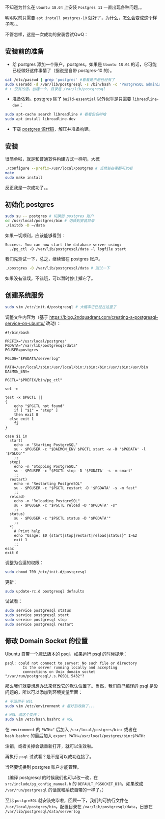 不知道为什么在 `Ubuntu 18.04` 上安装 `Postgres 11` 一直出现各种问题。。

明明以前只需要 `apt install postgres-10` 就好了，为什么，怎么会变成这个样子呢。。

不管怎样，这是一次成功的安装尝试QwQ：

## 安装前的准备

+ 给 postgres 添加一个账户，postgres。如果是 `Ubuntu 18.04` 的话，它可能已经做好这件事情了（据说是自带 postgres-10 的）。

```bash
cat /etc/passwd | grep 'postgres' #看看是不是已经有了
sudo useradd -d /var/lib/postgresql -s /bin/bash -c 'PostgreSQL administrator' -m postgres
# ↑ 没有的话，创建一个，目录是 /var/lib/postgresql
```

+ 准备依赖。postgres 除了 `build-essential` 以外似乎是只需要 `libreadline-dev`：

```bash
sudo apt-cache search libreadline # 看看包名叫啥
sudo apt install libreadline-dev
```

+ 下载 [postgres 源代码](https://www.postgresql.org/ftp/source/)，解压并准备构建。

## 安装

很简单啦，就是和普通软件构建方式一样吧，大概

```bash
./configure --prefix=/usr/local/postgres # 当然装在哪都可以啦
make
sudo make install
```

反正我是一次成功了。。

## 初始化 postgres

```bash
sudo su -- postgres # 切换到 postgres 账户
cd /usr/local/postgres/bin # 切换到安装目录
./initdb -D ~/data
```

如果一切顺利，应该能够看到：

```
Success. You can now start the database server using:
  ./pg_ctl -D /var/lib/postgresql/data -l logfile start
```

我们先测试一下，总之，继续留在 postgres 账户。

```bash
./postgres -D /var/lib/postgresql/data # 测试一下
```

如果没有错误，不错哦，可以暂时停止掉它了。

## 创建系统服务

```bash
sudo vim /etc/init.d/postgresql # 大概率它已经在这里了
```

调整文件内容为（基于 https://blog.2ndquadrant.com/creating-a-postgresql-service-on-ubuntu/ 改动）：

```shell
#!/bin/bash

PREFIX="/usr/local/postgres"
PGDATA="/var/lib/postgresql/data"
PGUSER=postgres

PGLOG="$PGDATA/serverlog"

PATH=/usr/local/sbin:/usr/local/bin:/sbin:/bin:/usr/sbin:/usr/bin
DAEMON_ENV=

PGCTL="$PREFIX/bin/pg_ctl"

set -e

test -x $PGCTL ||
{
    echo "$PGCTL not found"
    if [ "$1" = "stop" ]
    then exit 0
  else exit 1
    fi
}

case $1 in
  start)
    echo -n "Starting PostgreSQL"
    su - $PGUSER -c "$DAEMON_ENV $PGCTL start -w -D '$PGDATA' -l '$PGLOG'"
    ;;
  stop)
    echo -n "Stopping PostgreSQL"
    su - $PGUSER -c "$PGCTL stop -D '$PGDATA' -s -m smart"
    ;;
  restart)
    echo -n "Restarting PostgreSQL"
    su - $PGUSER -c "$PGCTL restart -D '$PGDATA' -s -m fast"
    ;;
  reload)
    echo -n "Reloading PostgreSQL"
    su - $PGUSER -c "$PGCTL reload -D '$PGDATA' -s"
    ;;
  status)
    su - $PGUSER -c "$PGCTL status -D '$PGDATA'"
    ;;
  *)
    # Print help
    echo "Usage: $0 {start|stop|restart|reload|status}" 1>&2
    exit 1
    ;;
esac
exit 0
```

调整为合适的权限：

```bash
sudo chmod 700 /etc/init.d/postgresql
```

更新：

```bash
sudo update-rc.d postgresql defaults
```

试试看：

```bash
sudo service postgresql status
sudo service postgresql start
sudo service postgresql stop
sudo service postgresql restart
```

## 修改 Domain Socket 的位置

Ubuntu 自带一个魔法版本的 psql，如果运行 psql 的时候提示：

```
psql: could not connect to server: No such file or directory
        Is the server running locally and accepting
        connections on Unix domain socket "/var/run/postgresql/.s.PGSQL.5432"?
```

那么我们就要想想办法来修改它的默认位置了。当然，我们自己编译的 psql 是没问题的，所以可以添加到环境变量里面：

```bash
# 不适用于 WSL
sudo vim /etc/environment # 最好别改崩了...

# WSL 改这个文件：
sudo vim /etc/bash.bashrc # WSL
```

在 `environment` 的 `PATH="` 后加入 `/usr/local/postgres/bin:`
或者在 `bash.bashrc` 的最后加入 `export PATH=/usr/local/postgres/bin:$PATH:`

注销，或者关掉会话重新打开，就可以生效啦。

再执行 `psql` 试试看？是不是可以成功连接了。

当然要切换到 postgres 账户才能管理。

（编译 postgresql 的时候我们也可以改一改，在 `src/include/pg_config_manual.h` 的 `DEFAULT_PGSOCKET_DIR`，如果改成 `/var/run/postgresql` 的话就和系统自带的一样了。）

至此 `postgreSQL` 就安装完毕啦，回顾一下，我们的可执行文件在 `/usr/local/postgres/bin`，配置目录在 `/var/lib/postgresql/data`，日志在 `/var/lib/postgresql/data/serverlog`
